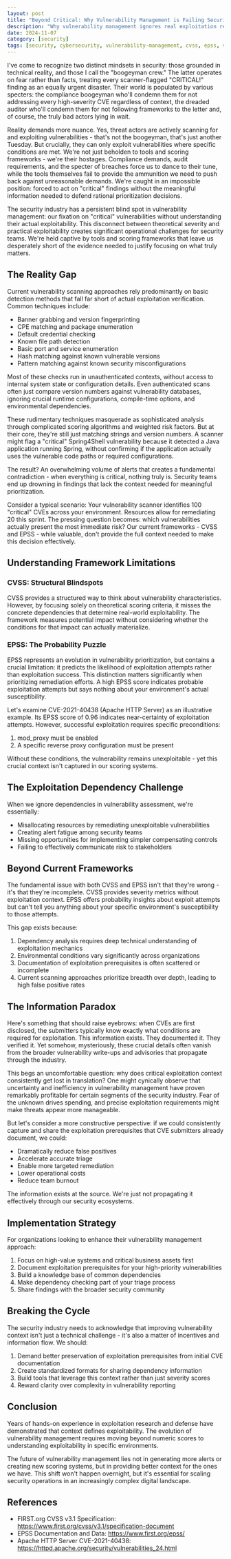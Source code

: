 ```yaml
---
layout: post
title: "Beyond Critical: Why Vulnerability Management is Failing Security Teams"
description: "Why vulnerability management ignores real exploitation requirements"
date: 2024-11-07
category: [security]
tags: [security, cybersecurity, vulnerability-management, cvss, epss, vulnerability-scanning, bugbounty]
---
```

I've come to recognize two distinct mindsets in security: those grounded in technical reality, and those I call the "boogeyman crew." The latter operates on fear rather than facts, treating every scanner-flagged "CRITICAL!" finding as an equally urgent disaster. Their world is populated by various specters: the compliance boogeyman who'll condemn them for not addressing every high-severity CVE regardless of context, the dreaded auditor who'll condemn them for not following frameworks to the letter and, of course, the truly bad actors lying in wait.

Reality demands more nuance. Yes, threat actors are actively scanning for and exploiting vulnerabilities - that's not the boogeyman, that's just another Tuesday. But crucially, they can only exploit vulnerabilities where specific conditions are met. We're not just beholden to tools and scoring frameworks - we're their hostages. Compliance demands, audit requirements, and the specter of breaches force us to dance to their tune, while the tools themselves fail to provide the ammunition we need to push back against unreasonable demands. We're caught in an impossible position: forced to act on "critical" findings without the meaningful information needed to defend rational prioritization decisions.

The security industry has a persistent blind spot in vulnerability management: our fixation on "critical" vulnerabilities without understanding their actual exploitability. This disconnect between theoretical severity and practical exploitability creates significant operational challenges for security teams. We're held captive by tools and scoring frameworks that leave us desperately short of the evidence needed to justify focusing on what truly matters.

## The Reality Gap

Current vulnerability scanning approaches rely predominantly on basic detection methods that fall far short of actual exploitation verification. Common techniques include:

- Banner grabbing and version fingerprinting
- CPE matching and package enumeration
- Default credential checking
- Known file path detection
- Basic port and service enumeration
- Hash matching against known vulnerable versions
- Pattern matching against known security misconfigurations

Most of these checks run in unauthenticated contexts, without access to internal system state or configuration details. Even authenticated scans often just compare version numbers against vulnerability databases, ignoring crucial runtime configurations, compile-time options, and environmental dependencies.

These rudimentary techniques masquerade as sophisticated analysis through complicated scoring algorithms and weighted risk factors. But at their core, they're still just matching strings and version numbers. A scanner might flag a "critical" Spring4Shell vulnerability because it detected a Java application running Spring, without confirming if the application actually uses the vulnerable code paths or required configurations.

The result? An overwhelming volume of alerts that creates a fundamental contradiction - when everything is critical, nothing truly is. Security teams end up drowning in findings that lack the context needed for meaningful prioritization.

Consider a typical scenario: Your vulnerability scanner identifies 100 "critical" CVEs across your environment. Resources allow for remediating 20 this sprint. The pressing question becomes: which vulnerabilities actually present the most immediate risk? Our current frameworks - CVSS and EPSS - while valuable, don't provide the full context needed to make this decision effectively.

## Understanding Framework Limitations

### CVSS: Structural Blindspots
CVSS provides a structured way to think about vulnerability characteristics. However, by focusing solely on theoretical scoring criteria, it misses the concrete dependencies that determine real-world exploitability. The framework measures potential impact without considering whether the conditions for that impact can actually materialize.

### EPSS: The Probability Puzzle
EPSS represents an evolution in vulnerability prioritization, but contains a crucial limitation: it predicts the likelihood of exploitation attempts rather than exploitation success. This distinction matters significantly when prioritizing remediation efforts. A high EPSS score indicates probable exploitation attempts but says nothing about your environment's actual susceptibility.

Let's examine CVE-2021-40438 (Apache HTTP Server) as an illustrative example. Its EPSS score of 0.96 indicates near-certainty of exploitation attempts. However, successful exploitation requires specific preconditions:

1. mod_proxy must be enabled
2. A specific reverse proxy configuration must be present

Without these conditions, the vulnerability remains unexploitable - yet this crucial context isn't captured in our scoring systems.

## The Exploitation Dependency Challenge

When we ignore dependencies in vulnerability assessment, we're essentially:
- Misallocating resources by remediating unexploitable vulnerabilities
- Creating alert fatigue among security teams
- Missing opportunities for implementing simpler compensating controls
- Failing to effectively communicate risk to stakeholders

## Beyond Current Frameworks

The fundamental issue with both CVSS and EPSS isn't that they're wrong - it's that they're incomplete. CVSS provides severity metrics without exploitation context. EPSS offers probability insights about exploit attempts but can't tell you anything about your specific environment's susceptibility to those attempts.

This gap exists because:
1. Dependency analysis requires deep technical understanding of exploitation mechanics
2. Environmental conditions vary significantly across organizations
3. Documentation of exploitation prerequisites is often scattered or incomplete
4. Current scanning approaches prioritize breadth over depth, leading to high false positive rates

## The Information Paradox

Here's something that should raise eyebrows: when CVEs are first disclosed, the submitters typically know exactly what conditions are required for exploitation. This information exists. They documented it. They verified it. Yet somehow, mysteriously, these crucial details often vanish from the broader vulnerability write-ups and advisories that propagate through the industry.

This begs an uncomfortable question: why does critical exploitation context consistently get lost in translation? One might cynically observe that uncertainty and inefficiency in vulnerability management have proven remarkably profitable for certain segments of the security industry. Fear of the unknown drives spending, and precise exploitation requirements might make threats appear more manageable.

But let's consider a more constructive perspective: if we could consistently capture and share the exploitation prerequisites that CVE submitters already document, we could:
- Dramatically reduce false positives
- Accelerate accurate triage
- Enable more targeted remediation
- Lower operational costs
- Reduce team burnout

The information exists at the source. We're just not propagating it effectively through our security ecosystems.

## Implementation Strategy

For organizations looking to enhance their vulnerability management approach:

1. Focus on high-value systems and critical business assets first
2. Document exploitation prerequisites for your high-priority vulnerabilities
3. Build a knowledge base of common dependencies
4. Make dependency checking part of your triage process
5. Share findings with the broader security community

## Breaking the Cycle

The security industry needs to acknowledge that improving vulnerability context isn't just a technical challenge - it's also a matter of incentives and information flow. We should:

1. Demand better preservation of exploitation prerequisites from initial CVE documentation
2. Create standardized formats for sharing dependency information
3. Build tools that leverage this context rather than just severity scores
4. Reward clarity over complexity in vulnerability reporting

## Conclusion

Years of hands-on experience in exploitation research and defense have demonstrated that context defines exploitability. The evolution of vulnerability management requires moving beyond numeric scores to understanding exploitability in specific environments.

The future of vulnerability management lies not in generating more alerts or creating new scoring systems, but in providing better context for the ones we have. This shift won't happen overnight, but it's essential for scaling security operations in an increasingly complex digital landscape.

## References

- FIRST.org CVSS v3.1 Specification: https://www.first.org/cvss/v3.1/specification-document
- EPSS Documentation and Data: https://www.first.org/epss/
- Apache HTTP Server CVE-2021-40438: https://httpd.apache.org/security/vulnerabilities_24.html
